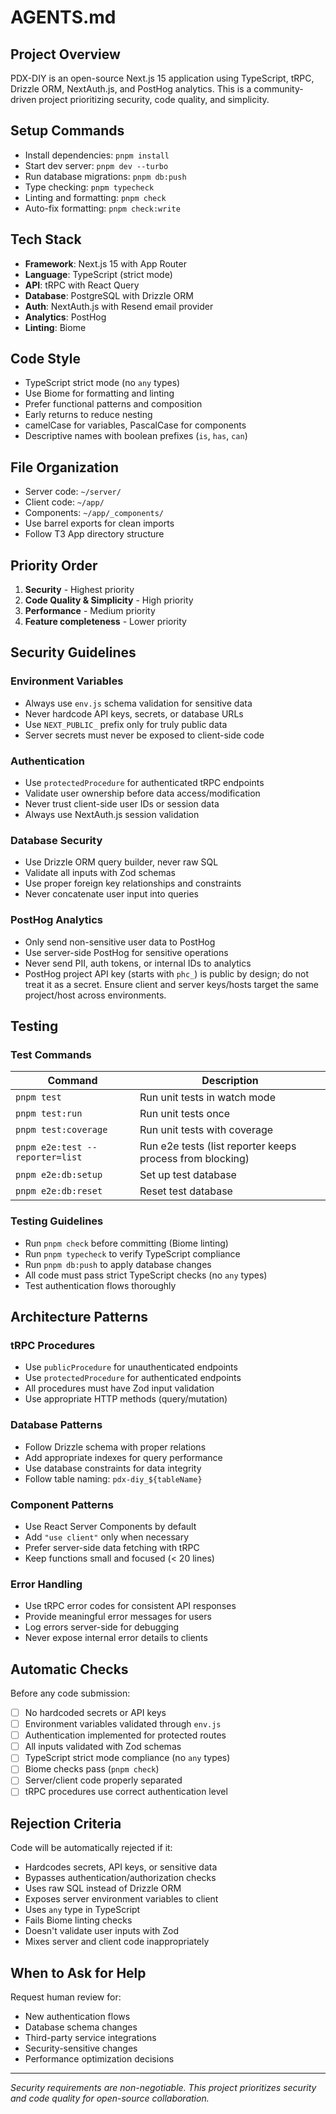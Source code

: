 # AGENTS.md

## Project Overview

PDX-DIY is an open-source Next.js 15 application using TypeScript, tRPC, Drizzle ORM, NextAuth.js, and PostHog analytics. This is a community-driven project prioritizing security, code quality, and simplicity.

## Setup Commands

- Install dependencies: `pnpm install`
- Start dev server: `pnpm dev --turbo`
- Run database migrations: `pnpm db:push`
- Type checking: `pnpm typecheck`
- Linting and formatting: `pnpm check`
- Auto-fix formatting: `pnpm check:write`

## Tech Stack

- **Framework**: Next.js 15 with App Router
- **Language**: TypeScript (strict mode)
- **API**: tRPC with React Query
- **Database**: PostgreSQL with Drizzle ORM
- **Auth**: NextAuth.js with Resend email provider
- **Analytics**: PostHog
- **Linting**: Biome

## Code Style

- TypeScript strict mode (no `any` types)
- Use Biome for formatting and linting
- Prefer functional patterns and composition
- Early returns to reduce nesting
- camelCase for variables, PascalCase for components
- Descriptive names with boolean prefixes (`is`, `has`, `can`)

## File Organization

- Server code: `~/server/`
- Client code: `~/app/`
- Components: `~/app/_components/`
- Use barrel exports for clean imports
- Follow T3 App directory structure

## Priority Order

1. **Security** - Highest priority
2. **Code Quality & Simplicity** - High priority
3. **Performance** - Medium priority
4. **Feature completeness** - Lower priority

## Security Guidelines

### Environment Variables

- Always use `env.js` schema validation for sensitive data
- Never hardcode API keys, secrets, or database URLs
- Use `NEXT_PUBLIC_` prefix only for truly public data
- Server secrets must never be exposed to client-side code

### Authentication

- Use `protectedProcedure` for authenticated tRPC endpoints
- Validate user ownership before data access/modification
- Never trust client-side user IDs or session data
- Always use NextAuth.js session validation

### Database Security

- Use Drizzle ORM query builder, never raw SQL
- Validate all inputs with Zod schemas
- Use proper foreign key relationships and constraints
- Never concatenate user input into queries

 ### PostHog Analytics

 - Only send non-sensitive user data to PostHog
 - Use server-side PostHog for sensitive operations
 - Never send PII, auth tokens, or internal IDs to analytics
 - PostHog project API key (starts with `phc_`) is public by design; do not treat it as a secret. Ensure client and server keys/hosts target the same project/host across environments.

## Testing

### Test Commands

| Command | Description |
|---------|-------------|
| `pnpm test` | Run unit tests in watch mode |
| `pnpm test:run` | Run unit tests once |
| `pnpm test:coverage` | Run unit tests with coverage |
| `pnpm e2e:test --reporter=list` | Run e2e tests (list reporter keeps process from blocking) |
| `pnpm e2e:db:setup` | Set up test database |
| `pnpm e2e:db:reset` | Reset test database |

### Testing Guidelines

- Run `pnpm check` before committing (Biome linting)
- Run `pnpm typecheck` to verify TypeScript compliance
- Run `pnpm db:push` to apply database changes
- All code must pass strict TypeScript checks (no `any` types)
- Test authentication flows thoroughly

## Architecture Patterns

### tRPC Procedures

- Use `publicProcedure` for unauthenticated endpoints
- Use `protectedProcedure` for authenticated endpoints
- All procedures must have Zod input validation
- Use appropriate HTTP methods (query/mutation)

### Database Patterns

- Follow Drizzle schema with proper relations
- Add appropriate indexes for query performance
- Use database constraints for data integrity
- Follow table naming: `pdx-diy_${tableName}`

### Component Patterns

- Use React Server Components by default
- Add `"use client"` only when necessary
- Prefer server-side data fetching with tRPC
- Keep functions small and focused (< 20 lines)

### Error Handling

- Use tRPC error codes for consistent API responses
- Provide meaningful error messages for users
- Log errors server-side for debugging
- Never expose internal error details to clients

## Automatic Checks

Before any code submission:

- [ ] No hardcoded secrets or API keys
- [ ] Environment variables validated through `env.js`
- [ ] Authentication implemented for protected routes
- [ ] All inputs validated with Zod schemas
- [ ] TypeScript strict mode compliance (no `any` types)
- [ ] Biome checks pass (`pnpm check`)
- [ ] Server/client code properly separated
- [ ] tRPC procedures use correct authentication level

## Rejection Criteria

Code will be automatically rejected if it:

- Hardcodes secrets, API keys, or sensitive data
- Bypasses authentication/authorization checks
- Uses raw SQL instead of Drizzle ORM
- Exposes server environment variables to client
- Uses `any` type in TypeScript
- Fails Biome linting checks
- Doesn't validate user inputs with Zod
- Mixes server and client code inappropriately

## When to Ask for Help

Request human review for:

- New authentication flows
- Database schema changes
- Third-party service integrations
- Security-sensitive changes
- Performance optimization decisions

---

*Security requirements are non-negotiable. This project prioritizes security and code quality for open-source collaboration.*

